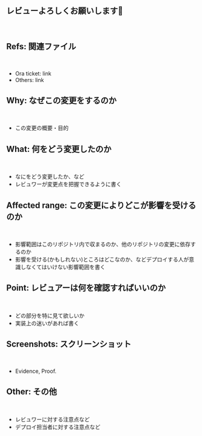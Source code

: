 ## レビューよろしくお願いします🙏
​
## Refs: 関連ファイル
​
* Ora ticket: link
* Others: link
​
## Why: なぜこの変更をするのか
​
* この変更の概要・目的
​
## What: 何をどう変更したのか
​
* なにをどう変更したか、など
* レビュワーが変更点を把握できるように書く
​
## Affected range: この変更によりどこが影響を受けるのか
​
* 影響範囲はこのリポジトリ内で収まるのか、他のリポジトリの変更に依存するのか
* 影響を受ける(かもしれない)ところはどこなのか、などデプロイする人が意識しなくてはいけない影響範囲を書く
​
## Point: レビュアーは何を確認すればいいのか
​
* どの部分を特に見て欲しいか
* 実装上の迷いがあれば書く
​
## Screenshots: スクリーンショット
​
* Evidence, Proof.
​
## Other: その他
​
* レビュワーに対する注意点など
* デプロイ担当者に対する注意点など